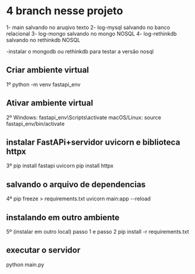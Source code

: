 # 4 branch nesse projeto
1- main salvando no aruqivo texto
2- log-mysql salvando no banco relacional
3- log-mongo salvando no mongo NOSQL
4- log-rethinkdb salvando no rethinkdb NOSQL

-instalar o mongodb ou rethinkdb para testar a versão nosql

## Criar ambiente virtual
1º python -m venv fastapi_env 
## Ativar ambiente virtual 
2º Windows: fastapi_env\Scripts\activate 
macOS/Linux: source fastapi_env/bin/activate 
## instalar FastAPi+servidor uvicorn e biblioteca httpx
3º pip install fastapi uvicorn pip install httpx
## salvando o arquivo de dependencias
4º pip freeze > requirements.txt uvicorn main:app --reload
## instalando em outro ambiente
5º (instalar em outro local) passo 1 e passo 2 pip install -r requirements.txt

## executar o servidor
python main.py